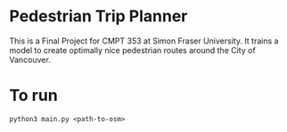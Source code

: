 # Pedestrian Trip Planner
This is a Final Project for CMPT 353 at Simon Fraser University. It trains a model to create optimally nice pedestrian routes around the City of Vancouver.

# To run
```console
python3 main.py <path-to-osm>
```